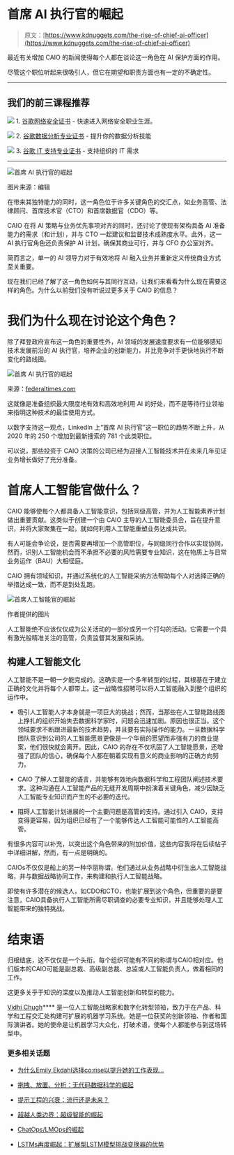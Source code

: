 # 首席 AI 执行官的崛起

> 原文：[https://www.kdnuggets.com/the-rise-of-chief-ai-officer](https://www.kdnuggets.com/the-rise-of-chief-ai-officer)

最近有关增加 CAIO 的新闻使得每个人都在谈论这一角色在 AI 保护方面的作用。

尽管这个职位听起来很吸引人，但它在期望和职责方面也有一定的不确定性。

* * *

## 我们的前三课程推荐

![](../Images/0244c01ba9267c002ef39d4907e0b8fb.png) 1\. [谷歌网络安全证书](https://www.kdnuggets.com/google-cybersecurity) - 快速进入网络安全职业生涯。

![](../Images/e225c49c3c91745821c8c0368bf04711.png) 2\. [谷歌数据分析专业证书](https://www.kdnuggets.com/google-data-analytics) - 提升你的数据分析技能

![](../Images/0244c01ba9267c002ef39d4907e0b8fb.png) 3\. [谷歌 IT 支持专业证书](https://www.kdnuggets.com/google-itsupport) - 支持组织的 IT 需求

* * *

![首席 AI 执行官的崛起](../Images/3029511e851eda07885197ab42dc43a7.png)

图片来源：编辑

在带来其独特能力的同时，这一角色位于许多关键角色的交汇点，如业务高管、法律顾问、首席技术官（CTO）和首席数据官（CDO）等。

CAIO 在将 AI 策略与业务优先事项对齐的同时，还讨论了使现有架构具备 AI 准备能力的需求（和计划），并与 CTO 一起建议和监督技术成熟度水平。此外，这一 AI 执行官角色还负责保护 AI 计划，确保其商业可行，并与 CFO 办公室对齐。

简而言之，单一的 AI 领导力对于有效地将 AI 融入业务并重新定义传统商业方式至关重要。

现在我们已经了解了这一角色如何与其同行互动，让我们来看看为什么现在需要这样的角色。为什么以前我们没有听说过更多关于 CAIO 的信息？

# 我们为什么现在讨论这个角色？

除了拜登政府宣布这一角色的重要性外，AI 领域的发展速度要求有一位能够感知技术发展前沿的 AI 执行官，培养企业的创新能力，并比竞争对手更快地执行不断变化的路线图。

![首席 AI 执行官的崛起](../Images/b821f19df4d30c2e5461e617ec22403a.png)

来源：[federaltimes.com](https://www.federaltimes.com/opinions/2024/01/18/bidens-ai-executive-order-getting-started-with-your-caio/)

这就像是准备组织最大限度地有效和高效地利用 AI 的好处，而不是等待行业领袖来指明这种技术的最佳使用方式。

以数字支持这一观点，LinkedIn 上“首席 AI 执行官”这一职位的趋势不断上升，从 2020 年的 250 个增加到最新搜索的 781 个此类职位。

可以说，那些投资于 CAIO 决策的公司已经为迎接人工智能技术并在未来几年见证业务增长做好了充分准备。

# 首席人工智能官做什么？

CAIO 能够使每个人都具备人工智能意识，包括同级高管，并为人工智能素养计划做出重要贡献。这类似于创建一个由 CAIO 主导的人工智能委员会，旨在提升意识，并将大家聚集在一起，就如何利用人工智能重塑业务达成共识。

有人可能会争论说，是否需要再增加一个高管职位，与同级同行合作以实现协同，然而，识别人工智能机会而不承担不必要的风险需要专业知识，这在物质上与日常业务运作（BAU）大相径庭。

CAIO 拥有领域知识，并通过系统化的人工智能采纳方法帮助每个人对选择正确的举措达成一致，而不是到处乱跑。

![首席人工智能官的崛起](../Images/e23881d9d7c98c8d1d580c67c01415ab.png)

作者提供的图片

人工智能绝不应该仅仅成为公关活动的一部分或另一个打勾的活动。它需要一个具有激光般精准关注的高管，负责监督其发展和采纳。

## 构建人工智能文化

人工智能不是一朝一夕能完成的。这确实是一个多年转型的过程，其根基在于建立正确的文化并将每个人都带上。这一战略性招聘可以将人工智能融入到整个组织的运作中。

+   吸引人工智能人才本身就是一项巨大的挑战；然而，当那些在人工智能路线图上挣扎的组织开始失去数据科学家时，问题会迅速加剧。原因也很正当。这个领域要求不断跟进最新的技术趋势，并且要有实际操作的能力。一旦数据科学团队意识到公司的人工智能愿景更像是一个华丽的愿望而非强有力的商业提案，他们很快就会离开。因此，CAIO 的存在不仅巩固了人工智能愿景，还增强了团队的信心，确保每个人都在朝着实现有意义的商业影响的正确方向努力。

+   CAIO 了解人工智能的语言，并能够有效地向数据科学和工程团队阐述技术要求。这种沟通在人工智能产品的无缝开发周期中扮演着关键角色，减少因缺乏人工智能专业知识而产生的不必要的迭代。

+   阻碍人工智能计划进展的一个主要问题是高管的支持。通过引入 CAIO，支持变得更容易，因为组织已经有了一个能够传达人工智能可能性的人工智能高管。

有很多内容可以补充，以突出这个角色带来的附加价值，这些内容我将在后续帖子中详细讲解，然而，有一点是明确的。

CAIOs不仅仅是船上的另一种华丽称谓。他们通过从业务战略中衍生出人工智能战略，并与数据战略协同工作，来构建和执行人工智能战略。

即使有许多潜在的候选人，如CDO和CTO，也能扩展到这个角色，但重要的是要注意，CAIO具备执行人工智能所需尽职调查的必要专业知识，并且能够处理人工智能带来的独特挑战。

# 结束语

归根结底，这不仅仅是一个头衔。每个组织可能有不同的称谓与CAIO相对应。他们版本的CAIO可能是副总裁、高级副总裁、总监或人工智能负责人，做着相同的工作。

这更多关乎于知识的深度以及推动人工智能创新和转型的能力。

**[](https://vidhi-chugh.medium.com/)**[Vidhi Chugh](https://vidhi-chugh.medium.com/)**** 是一位人工智能战略家和数字化转型领袖，致力于在产品、科学和工程交汇处构建可扩展的机器学习系统。她是一位获奖的创新领袖、作者和国际演讲者。她的使命是让机器学习大众化，打破术语，使每个人都能参与到这场转型中。

### 更多相关话题

+   [为什么Emily Ekdahl选择co:rise以提升她的工作表现…](https://www.kdnuggets.com/2022/08/corise-emily-ekdahl-chose-corise-level-job-performance-machine-learning-engineer.html)

+   [拖拽、放置、分析：无代码数据科学的崛起](https://www.kdnuggets.com/drag-drop-analyze-the-rise-of-nocode-data-science)

+   [提示工程的兴衰：流行还是未来？](https://www.kdnuggets.com/the-rise-and-fall-of-prompt-engineering-fad-or-future)

+   [超越人类边界：超级智能的崛起](https://www.kdnuggets.com/beyond-human-boundaries-the-rise-of-superintelligence)

+   [ChatOps/LMOps的崛起](https://www.kdnuggets.com/2023/05/rise-chatopslmops.html)

+   [LSTMs再度崛起：扩展型LSTM模型挑战变换器的优势](https://www.kdnuggets.com/lstms-rise-again-extended-lstm-models-challenge-the-transformer-superiority)
